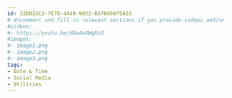 ```yaml
---
id: 32DD22C2-7E7D-4A49-9032-B57046975824
# Uncomment and fill in relevant sections if you provide videos and/or images
#videos:
#- https://youtu.be/dQw4w9WgXcQ
#images:
#- image1.png
#- image2.png
#- image3.png
tags:
- Date & Time
- Social Media
- Utilities
---
```

